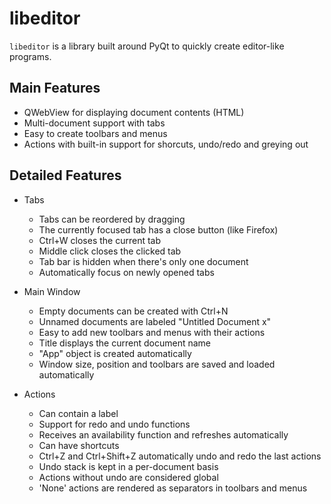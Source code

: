 libeditor
=========

`libeditor` is a library built around PyQt to quickly create
editor-like programs. 

Main Features
-------------

- QWebView for displaying document contents (HTML)
- Multi-document support with tabs
- Easy to create toolbars and menus
- Actions with built-in support for shorcuts, undo/redo and greying out


Detailed Features
----------------

- Tabs
  - Tabs can be reordered by dragging
  - The currently focused tab has a close button (like Firefox)
  - Ctrl+W closes the current tab
  - Middle click closes the clicked tab
  - Tab bar is hidden when there's only one document
  - Automatically focus on newly opened tabs
  
- Main Window
  - Empty documents can be created with Ctrl+N
  - Unnamed documents are labeled "Untitled Document x"
  - Easy to add new toolbars and menus with their actions
  - Title displays the current document name
  - "App" object is created automatically
  - Window size, position and toolbars are saved and loaded automatically
  
- Actions
  - Can contain a label
  - Support for redo and undo functions
  - Receives an availability function and refreshes automatically
  - Can have shortcuts
  - Ctrl+Z and Ctrl+Shift+Z automatically undo and redo the last actions
  - Undo stack is kept in a per-document basis
  - Actions without undo are considered global
  - 'None' actions are rendered as separators in toolbars and menus
